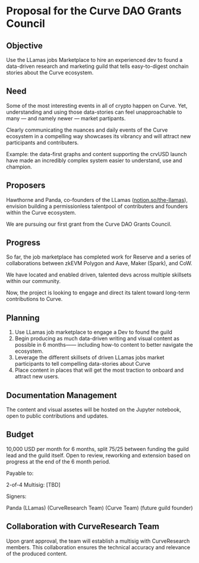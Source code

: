 # Proposal for the Curve DAO Grants Council

## Objective
Use the LLamas jobs Marketplace to hire an experienced dev to found a data-driven research and marketing guild that tells easy-to-digest onchain stories about the Curve ecosystem. 

## Need

Some of the most interesting events in all of crypto happen on Curve. Yet, understanding and using those data-stories can feel unapproachable to many — and namely newer — market partipants. 

Clearly communicating the nuances and daily events of the Curve ecosystem in a compelling way showcases its vibrancy and will attract new participants and contributers. 

Example: the data-first graphs and content supporting the crvUSD launch have made an incredibly complex system easier to understand, use and champion.

## Proposers

Hawthorne and Panda, co-founders of the LLamas ([notion.so/the-llamas](https://www.notion.so/the-llamas/0e3fa69ef54245dea74e1aa17fb86497?v=147051a45bbd41b796adedd261826c2e)), envision building a permissionless talentpool of contributers and founders within the Curve ecosystem. 

We are pursuing our first grant from the Curve DAO Grants Council. 

## Progress

So far, the job marketplace has completed work for Reserve and a series of collaborations between zkEVM Polygon and Aave, Maker (Spark), and CoW. 

We have located and enabled driven, talented devs across multiple skillsets within our community.  

Now, the project is looking to engage and direct its talent toward long-term contributions to Curve.  

## Planning

1. Use LLamas job marketplace to engage a Dev to found the guild
2. Begin producing as much data-driven writing and visual content as possible in 6 months—— including how-to content to better navigate the ecosystem. 
3. Leverage the different skillsets of driven LLamas jobs market participants to tell compelling data-stories about Curve
4. Place content in places that will get the most traction to onboard and attract new users. 

## Documentation Management
The content and visual assetes will be hosted on the Jupyter notebook, open to public contributions and updates. 

## Budget
10,000 USD per month for 6 months, split 75/25 between funding the guild lead and the guild itself. Open to review, reworking and extension based on progress at the end of the 6 month period. 

Payable to:

2-of-4 Multisig: [TBD]

Signers: 

Panda (LLamas)
(CurveResearch Team)
(Curve Team)
(future guild founder) 

## Collaboration with CurveResearch Team
Upon grant approval, the team will establish a multisig with CurveResearch members. This collaboration ensures the technical accuracy and relevance of the produced content. 
